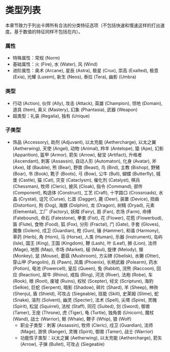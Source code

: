 # 类型列表

本章节致力于列出卡牌所有合法的分类特征选项（不包括快速和慢速这样的打出速度。基于数值的特征同样不包括在内）。



### 属性

* 特殊属性：常规 (Norm)
* 基础属性：火 (Fire), 水 (Water), 风 (Wind)
* 进阶属性：奥术 (Arcane), 星辰 (Astra), 极星 (Crux), 崇高 (Exalted), 极意 (Exia), 光耀 (Luxem), 新生 (Neos), 泰拉 (Tera), 幽影 (Umbra)

### 类型

* 行动 (Action), 伙伴 (Ally), 攻击 (Attack), 英雄 (Champion), 领地 (Domain), 道具 (Item), 奥义 (Mastery), 幻象 (Phantasia), 武器 (Weapon)
* 超类型：礼装 (Regalia), 独有 (Unique)

### 子类型

* 饰品 (Accessory), 助剂 (Adjuvant), 以太充能 (Aethercharge), 以太之翼 (Aetherwing), 天使 (Angel), 动物 (Animal), 羚羊 (Antelope), 猿 (Ape), 幻影 (Apparition), 盔甲 (Armor), 箭矢 (Arrow), 秘宝 (Artifact), 升格者 (Ascendant), 刺客 (Assassin), 自动人形 (Automaton), 化身 (Avatar), 斧 (Axe), 球 (Bauble), 熊 (Bear), 野兽 (Beast), 鸟 (Bird), 主教 (Bishop), 野猪 (Boar), 书 (Book), 靴子 (Boots), 弓 (Bow), 公牛 (Bull), 蝴蝶 (Butterfly), 城堡 (Castle), 猫 (Cat), 灾变 (Cataclysm), 催化剂 (Catalyst), 棋兵 (Chessman), 牧师 (Cleric), 披风 (Cloak), 指令 (Command), 部件 (Component), 构造体 (Construct), 工艺 (Craft), 十字路口 (Crossroads), 水晶 (Crystal), 诅咒 (Curse), 匕首 (Dagger), 鹿 (Deer), 装置 (Device), 扭曲 (Distortion), 狗 (Dog), 海豚 (Dolphin), 龙 (Dragon), 树精 (Dryad), 元素 (Elemental), 工厂 (Factory), 妖精 (Fairy), 扇 (Fan), 农场 (Farm), 命缚 (Fatebound), 命石 (Fatestone), 拳套 (Fist), 花 (Flower), 花苞 (Flowerbud), 笛 (Flute), 食物 (Food), 狐 (Fox), 分形 (Fractal), 门 (Gate), 手套 (Gloves), 魔像 (Golem), 戍卫 (Guardian), 枪 (Gun), 锤 (Hammer), 和谐 (Harmony), 草药 (Herb), 角 (Horn), 马 (Horse), 人类 (Human), 乐器 (Instrument), 岛屿 (Isle), 国王 (King), 王国 (Kingdom), 鞭 (Lash), 叶 (Leaf), 狮 (Lion), 法师 (Mage), 地图 (Map), 市场 (Market), 槌 (Maul), 旋律 (Melody), 猴 (Monkey), 鼠 (Mouse), 蘑菇 (Mushroom), 方尖碑 (Obelisk), 水獭 (Otter), 穿山甲 (Pangolin), 兵 (Pawn), 凤凰 (Phoenix), 长柄武器 (Polearm), 药水 (Potion), 电池 (Powercell), 皇后 (Queen), 兔 (Rabbit), 浣熊 (Raccoon), 回应 (Reaction), 犀牛 (Rhino), 戒指 (Ring), 河流 (River), 法袍 (Robe), 车 (Rook), 根 (Root), 废墟 (Ruins), 权杖 (Scepter), 经文 (Scripture), 海豹 (Selkie), 巨蛇 (Serpent), 暗影 (Shadow), 碎片 (Shard), 羊 (Sheep), 神驹 (Shenju), 盾 (Shield), 可攻占 (Siegeable), 技能 (Skill), 史莱姆 (Slime), 蛇 (Snake), 溶剂 (Solvent), 幽灵 (Specter), 法术 (Spell), 尖塔 (Spire), 灵魄 (Spirit), 松鼠 (Squirrel), 法杖 (Staff), 同花 (Suited), 剑 (Sword), 御兽 (Tamer), 王座 (Throne), 虎 (Tiger), 龟 (Turtle), 独角兽 (Unicorn), 魔杖 (Wand), 战士 (Warrior), 鲸 (Whale), 鞭子 (Whip), 狼 (Wolf)
  * 职业子类型：刺客 (Assassin), 牧师 (Cleric), 戍卫 (Guardian), 法师 (Mage), 游侠 (Ranger), 灵魄 (Spirit), 御兽 (Tamer), 战士 (Warrior)
  * 功能性子类型：以太之翼 (Aetherwing), 以太充能 (Aethercharge), 箭矢 (Arrow), 子弹 (Bullet), 可攻占 (Siegeable)
